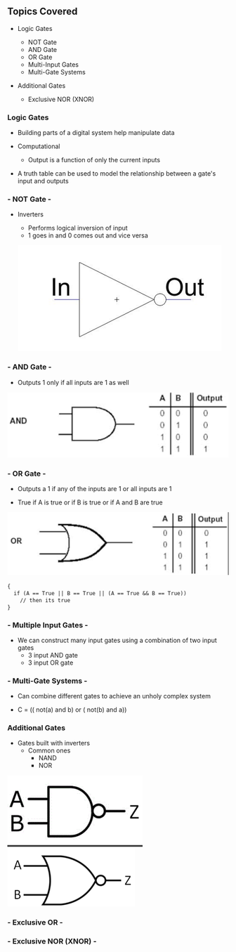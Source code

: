 ## Topics Covered
- Logic Gates
  - NOT Gate
  - AND Gate
  - OR Gate
  - Multi-Input Gates
  - Multi-Gate Systems

- Additional Gates
  - Exclusive NOR (XNOR)
  
### Logic Gates

- Building parts of a digital system help manipulate data

- Computational
  - Output is a function of only the current inputs
  
- A truth table can be used to model the relationship between a gate's input and outputs

### - NOT Gate -

- Inverters
  - Performs logical inversion of input
  - 1 goes in and 0 comes out and vice versa
  
  ![NOT Gate](not_gate.PNG)

### - AND Gate -

- Outputs 1 only if all inputs are 1 as well

![AND Gate](and_gate.PNG)

### - OR Gate -

- Outputs a 1 if any of the inputs are 1 or all inputs are 1

- True if A is true or if B is true or if A and B are true

![OR Gate](or_gate.PNG)

```
{
  if (A == True || B == True || (A == True && B == True))
    // then its true
}
```

### - Multiple Input Gates -

- We can construct many input gates using a combination of two input gates
  - 3 input AND gate
  - 3 input OR gate
  
### - Multi-Gate Systems -

- Can combine different gates to achieve an unholy complex system

- C = (( not(a) and b) or ( not(b) and a))

### Additional Gates

- Gates built with inverters
  - Common ones
     - NAND
     - NOR
     
![NAND](nand.PNG)
![NOR](nor.PNG)

### - Exclusive OR -

### - Exclusive NOR (XNOR) -

